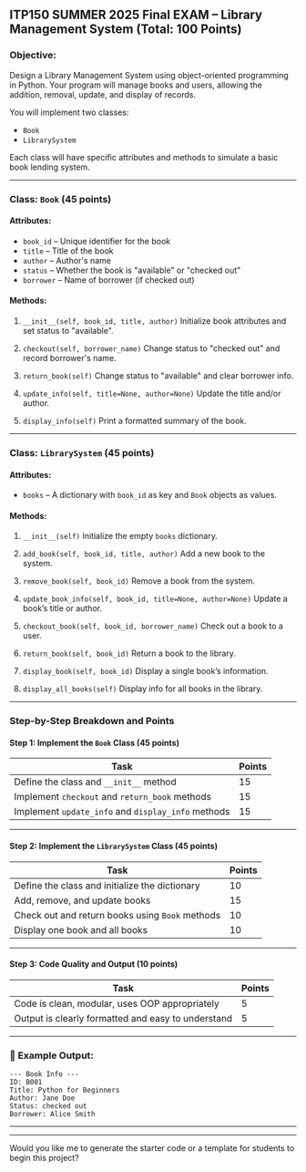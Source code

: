 

## ITP150 SUMMER 2025 Final EXAM – Library Management System (Total: 100 Points)

### Objective:

Design a Library Management System using object-oriented programming in Python. Your program will manage books and users, allowing the addition, removal, update, and display of records.

You will implement two classes:

* `Book`
* `LibrarySystem`

Each class will have specific attributes and methods to simulate a basic book lending system.

---

### Class: `Book` (45 points)

#### **Attributes:**

* `book_id` – Unique identifier for the book
* `title` – Title of the book
* `author` – Author's name
* `status` – Whether the book is "available" or "checked out"
* `borrower` – Name of borrower (if checked out)

#### **Methods:**

1. `__init__(self, book_id, title, author)`
   Initialize book attributes and set status to "available".

2. `checkout(self, borrower_name)`
   Change status to "checked out" and record borrower's name.

3. `return_book(self)`
   Change status to "available" and clear borrower info.

4. `update_info(self, title=None, author=None)`
   Update the title and/or author.

5. `display_info(self)`
   Print a formatted summary of the book.

---

### Class: `LibrarySystem` (45 points)

#### **Attributes:**

* `books` – A dictionary with `book_id` as key and `Book` objects as values.

#### **Methods:**

1. `__init__(self)`
   Initialize the empty `books` dictionary.

2. `add_book(self, book_id, title, author)`
   Add a new book to the system.

3. `remove_book(self, book_id)`
   Remove a book from the system.

4. `update_book_info(self, book_id, title=None, author=None)`
   Update a book’s title or author.

5. `checkout_book(self, book_id, borrower_name)`
   Check out a book to a user.

6. `return_book(self, book_id)`
   Return a book to the library.

7. `display_book(self, book_id)`
   Display a single book’s information.

8. `display_all_books(self)`
   Display info for all books in the library.

---

### Step-by-Step Breakdown and Points

#### **Step 1: Implement the `Book` Class (45 points)**

| Task                                               | Points |
| -------------------------------------------------- | ------ |
| Define the class and `__init__` method             | 15     |
| Implement `checkout` and `return_book` methods     | 15     |
| Implement `update_info` and `display_info` methods | 15     |

---

#### **Step 2: Implement the `LibrarySystem` Class (45 points)**

| Task                                            | Points |
| ----------------------------------------------- | ------ |
| Define the class and initialize the dictionary  | 10     |
| Add, remove, and update books                   | 15     |
| Check out and return books using `Book` methods | 10     |
| Display one book and all books                  | 10     |

---

#### **Step 3: Code Quality and Output (10 points)**

| Task                                               | Points |
| -------------------------------------------------- | ------ |
| Code is clean, modular, uses OOP appropriately     | 5      |
| Output is clearly formatted and easy to understand | 5      |

---

### 📝 Example Output:

```
--- Book Info ---
ID: B001
Title: Python for Beginners
Author: Jane Doe
Status: checked out
Borrower: Alice Smith
```

---

---

Would you like me to generate the starter code or a template for students to begin this project?
